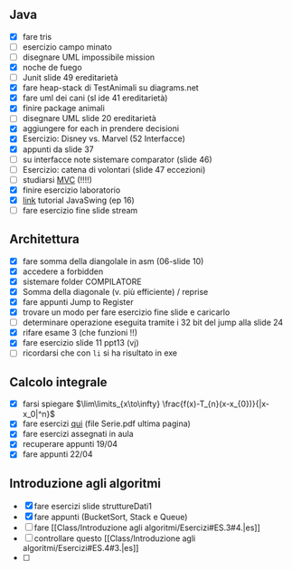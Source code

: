 ## Java
- [x] fare tris
- [ ] esercizio campo minato
- [ ] disegnare UML impossibile mission
- [x] noche de fuego
- [ ] Junit slide 49 ereditarietà
- [x] fare heap-stack di TestAnimali su diagrams.net
- [x] fare uml dei cani (sl ide 41 ereditarietà)
- [x] finire package animali
- [ ] disegnare UML slide 20 ereditarietà
- [x] aggiungere for each in prendere decisioni
- [x] Esercizio: Disney vs. Marvel (52 Interfacce)
- [x] appunti da slide 37
- [ ] su interfacce note sistemare comparator (slide 46)
- [ ] Esercizio: catena di volontari (slide 47 eccezioni)
- [ ] studiarsi [MVC](https://www.youtube.com/watch?v=DUg2SWWK18I&pp=ygUMbXZjIGluIGphdmEg) (!!!!)
- [x] finire esercizio laboratorio
- [x] [link](https://www.youtube.com/watch?v=FcMhtAQmT9Q&list=PLU8dZfh0ZIUn7-TDZfSmX9QRnBgmdJJWD&index=8) tutorial JavaSwing (ep 16)
- [ ] fare esercizio fine slide stream

## Architettura
- [x] fare somma della diangolale in asm (06-slide 10)
- [x] accedere a forbidden
- [x] sistemare folder COMPILATORE
- [x] Somma della diagonale (v. più efficiente) / reprise
- [x] fare appunti Jump to Register
- [x] trovare un modo per fare esercizio fine slide e caricarlo
- [ ] determinare operazione eseguita tramite i 32 bit del jump alla slide 24
- [x] rifare esame 3 (che funzioni !!)
- [x] fare esercizio slide 11 ppt13 (vj)
- [ ] ricordarsi che con `li` si ha risultato in exe

## Calcolo integrale
- [x] farsi spiegare $\lim\limits_{x\to\infty} \frac{f(x)-T_{n}(x-x_{0})}{|x-x_0|^n}$
- [x] fare esercizi [qui](https://mega.nz/folder/4osyiZAI#2I2lpukRbJ-n7-HsmHLxhA/file/p4tVyA7J) (file Serie.pdf ultima pagina)
- [x] fare esercizi assegnati in aula
- [x] recuperare appunti 19/04
- [x] fare appunti 22/04

## Introduzione agli algoritmi
- [x] fare esercizi slide struttureDati1
- [x] fare appunti (BucketSort, Stack e Queue)
- [ ] fare [[Class/Introduzione agli algoritmi/Esercizi#ES.3#4.|es]]
- [ ] controllare questo [[Class/Introduzione agli algoritmi/Esercizi#ES.4#3.|es]]
- [ ] 